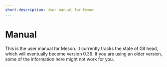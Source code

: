 ```yaml
---
short-description: User manual for Meson
...
```


# Manual

This is the user manual for Meson. It currently tracks the state of Git head, which will eventually become version 0.39. If you are using an older version, some of the information here might not work for you.
